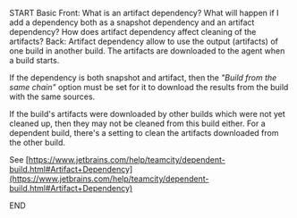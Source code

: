 START
Basic
Front: What is an artifact dependency? What will happen if I add a dependency both as a snapshot dependency and an artifact dependency? How does artifact dependency affect cleaning of the artifacts?
Back: 
Artifact dependency allow to use the output (artifacts) of one build in another build. The artifacts are downloaded to the agent when a build starts.   

If the dependency is both snapshot and artifact, then the _"Build from the same chain"_ option must be set for it to download the results from the build with the same sources. 
  
If the build's artifacts were downloaded by other builds which were not yet cleaned up, then they may not be cleaned from this build either. For a dependent build, there's a setting to clean the artifacts downloaded from the other build.  
  
See [https://www.jetbrains.com/help/teamcity/dependent-build.html#Artifact+Dependency](https://www.jetbrains.com/help/teamcity/dependent-build.html#Artifact+Dependency)
<!--ID: 1745135900088-->
END
